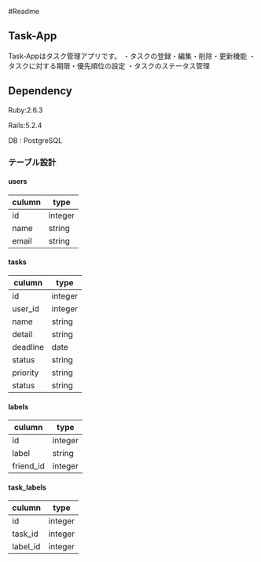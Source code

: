 #Readme

## Task-App

Task-Appはタスク管理アプリです。
・タスクの登録・編集・削除・更新機能
・タスクに対する期限・優先順位の設定
・タスクのステータス管理

## Dependency
Ruby:2.6.3

Rails:5.2.4

DB : PostgreSQL

### テーブル設計

#### users
|culumn  |type  |
|---|---|
|id  |integer  |
|name |string  |
|email |string  |

#### tasks
|culumn  |type  |
|---|---|
|id  |integer  |
|user_id  |integer  |
|name |string  |
|detail |string  |
|deadline  |date |
|status  |string  |
|priority  |string  |
|status  |string  |

#### labels
|culumn  |type  |
|---|---|
|id  |integer  |
|label |string  |
|friend_id |integer  |

#### task_labels
|culumn  |type  |
|---|---|
|id  |integer  |
|task_id |integer  |
|label_id |integer  |
